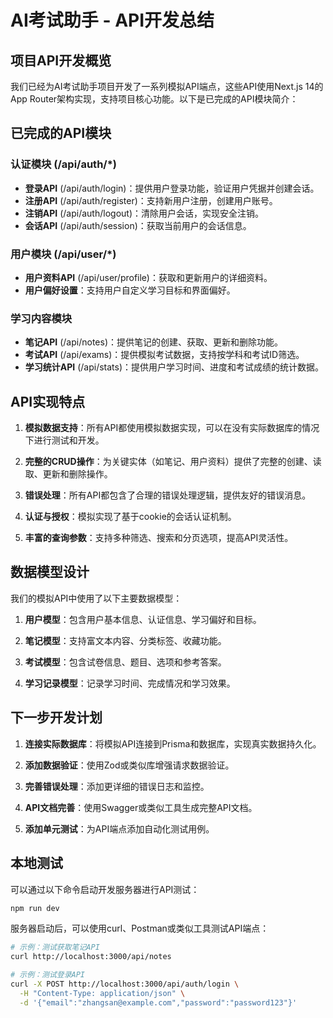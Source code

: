 # AI考试助手 - API开发总结

## 项目API开发概览

我们已经为AI考试助手项目开发了一系列模拟API端点，这些API使用Next.js 14的App Router架构实现，支持项目核心功能。以下是已完成的API模块简介：

## 已完成的API模块

### 认证模块 (/api/auth/*)

- **登录API** (/api/auth/login)：提供用户登录功能，验证用户凭据并创建会话。
- **注册API** (/api/auth/register)：支持新用户注册，创建用户账号。
- **注销API** (/api/auth/logout)：清除用户会话，实现安全注销。
- **会话API** (/api/auth/session)：获取当前用户的会话信息。

### 用户模块 (/api/user/*)

- **用户资料API** (/api/user/profile)：获取和更新用户的详细资料。
- **用户偏好设置**：支持用户自定义学习目标和界面偏好。

### 学习内容模块

- **笔记API** (/api/notes)：提供笔记的创建、获取、更新和删除功能。
- **考试API** (/api/exams)：提供模拟考试数据，支持按学科和考试ID筛选。
- **学习统计API** (/api/stats)：提供用户学习时间、进度和考试成绩的统计数据。

## API实现特点

1. **模拟数据支持**：所有API都使用模拟数据实现，可以在没有实际数据库的情况下进行测试和开发。

2. **完整的CRUD操作**：为关键实体（如笔记、用户资料）提供了完整的创建、读取、更新和删除操作。

3. **错误处理**：所有API都包含了合理的错误处理逻辑，提供友好的错误消息。

4. **认证与授权**：模拟实现了基于cookie的会话认证机制。

5. **丰富的查询参数**：支持多种筛选、搜索和分页选项，提高API灵活性。

## 数据模型设计

我们的模拟API中使用了以下主要数据模型：

1. **用户模型**：包含用户基本信息、认证信息、学习偏好和目标。

2. **笔记模型**：支持富文本内容、分类标签、收藏功能。

3. **考试模型**：包含试卷信息、题目、选项和参考答案。

4. **学习记录模型**：记录学习时间、完成情况和学习效果。

## 下一步开发计划

1. **连接实际数据库**：将模拟API连接到Prisma和数据库，实现真实数据持久化。

2. **添加数据验证**：使用Zod或类似库增强请求数据验证。

3. **完善错误处理**：添加更详细的错误日志和监控。

4. **API文档完善**：使用Swagger或类似工具生成完整API文档。

5. **添加单元测试**：为API端点添加自动化测试用例。

## 本地测试

可以通过以下命令启动开发服务器进行API测试：

```bash
npm run dev
```

服务器启动后，可以使用curl、Postman或类似工具测试API端点：

```bash
# 示例：测试获取笔记API
curl http://localhost:3000/api/notes

# 示例：测试登录API
curl -X POST http://localhost:3000/api/auth/login \
  -H "Content-Type: application/json" \
  -d '{"email":"zhangsan@example.com","password":"password123"}'
``` 